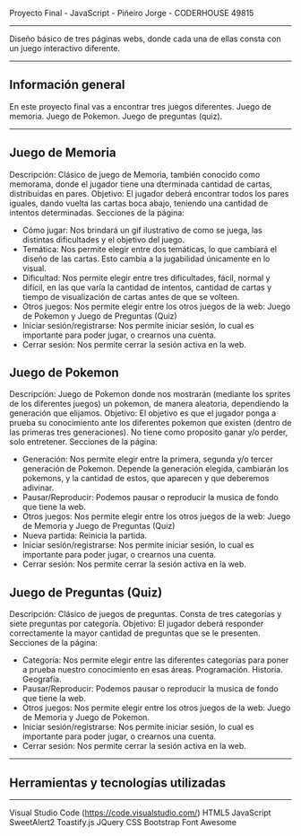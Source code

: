 Proyecto Final - JavaScript - Piñeiro Jorge - CODERHOUSE 49815
***
Diseño básico de tres páginas webs, donde cada una de ellas consta con un juego interactivo diferente.
***

## Información general
En este proyecto final vas a encontrar tres juegos diferentes. Juego de memoria. Juego de Pokemon. Juego de preguntas (quiz).
***

## Juego de Memoria
Descripción: Clásico de juego de Memoria, también conocido como memorama, donde el jugador tiene una dterminada cantidad de cartas, distribuidas en pares.
Objetivo: El jugador deberá encontrar todos los pares iguales, dando vuelta las cartas boca abajo, teniendo una cantidad de intentos determinadas.
Secciones de la página:
 - Cómo jugar: Nos brindará un gif ilustrativo de como se juega, las distintas dificultades y el objetivo del juego.
 - Temática: Nos permite elegir entre dos temáticas, lo que cambiará el diseño de las cartas. Esto cambia a la jugabilidad únicamente en lo visual.
 - Dificultad: Nos permite elegir entre tres dificultades, fácil, normal y difícil, en las que varía la cantidad de intentos, cantidad de cartas y tiempo de visualización de cartas antes de que se volteen.
 - Otros juegos: Nos permite elegir entre los otros juegos de la web: Juego de Pokemon y Juego de Preguntas (Quiz)
 - Iniciar sesión/registrarse: Nos permite iniciar sesión, lo cual es importante para poder jugar, o crearnos una cuenta.
 - Cerrar sesión: Nos permite cerrar la sesión activa en la web.

## Juego de Pokemon
Descripción: Juego de Pokemon donde nos mostrarán (mediante los sprites de los diferentes juegos) un pokemon, de manera aleatoria, dependiendo la generación que elijamos.
Objetivo: El objetivo es que el jugador ponga a prueba su conocimiento ante los diferentes pokemon que existen (dentro de las primeras tres generaciones). No tiene como proposito ganar y/o perder, solo entretener.
Secciones de la página:
 - Generación: Nos permite elegir entre la primera, segunda y/o tercer generación de Pokemon. Depende la generación elegida, cambiarán los pokemons, y la cantidad de estos, que aparecen y que deberemos adivinar.
 - Pausar/Reproducir: Podemos pausar o reproducir la musica de fondo que tiene la web.
 - Otros juegos: Nos permite elegir entre los otros juegos de la web: Juego de Memoria y Juego de Preguntas (Quiz)
 - Nueva partida: Reinicia la partida.
 - Iniciar sesión/registrarse: Nos permite iniciar sesión, lo cual es importante para poder jugar, o crearnos una cuenta.
 - Cerrar sesión: Nos permite cerrar la sesión activa en la web.
   

## Juego de Preguntas (Quiz)
Descripción: Clásico de juegos de preguntas. Consta de tres categorías y siete preguntas por categoría.
Objetivo: El jugador deberá responder correctamente la mayor cantidad de preguntas que se le presenten.
Secciones de la página:
 - Categoría: Nos permite elegir entre las diferentes categorías para poner a prueba nuestro conocimiento en esas áreas. Programación. Historia. Geografía.
 - Pausar/Reproducir: Podemos pausar o reproducir la musica de fondo que tiene la web.
 - Otros juegos: Nos permite elegir entre los otros juegos de la web: Juego de Memoria y Juego de Pokemon.
 - Iniciar sesión/registrarse: Nos permite iniciar sesión, lo cual es importante para poder jugar, o crearnos una cuenta.
 - Cerrar sesión: Nos permite cerrar la sesión activa en la web.

***
## Herramientas y tecnologías utilizadas
***

Visual Studio Code (https://code.visualstudio.com/)
HTML5
JavaScript
SweetAlert2
Toastify.js
JQuery
CSS
Bootstrap
Font Awesome




